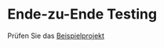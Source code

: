 # Ende-zu-Ende Testing

Prüfen Sie das [Beispielprojekt](https://github.com/go-rod/rod-e2e-example)
